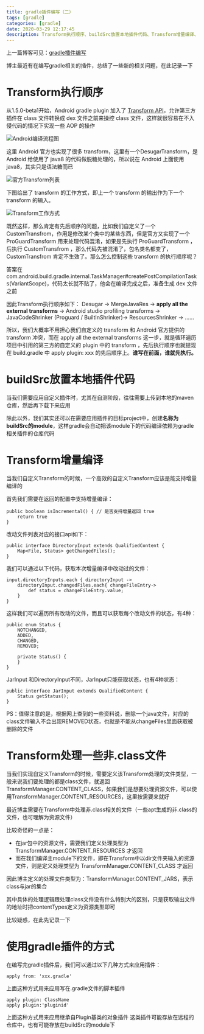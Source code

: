 ```yaml
---
title: gradle插件编写（二）
tags: [gradle]
categories: [gradle]
date: 2020-03-29 12:17:45
description: Transform执行顺序、buildSrc放置本地插件代码、Transform增量编译、Transform处理一些非.class文件、使用gradle插件的方式
---
```


上一篇博客可见：[gradle插件编写](2018/09/06/gradle插件编写/)

博主最近有在编写gradle相关的插件，总结了一些新的相关问题，在此记录一下

# Transform执行顺序

从1.5.0-beta1开始，Android gradle plugin 加入了 [Transform API](http://tools.android.com/tech-docs/new-build-system/transform-api)，允许第三方插件在 class 文件转换成 dex 文件之前来操控 class 文件，这样就很容易在不入侵代码的情况下实现一些 AOP 的操作

![Android编译流程图](1.png)

这里 Android 官方也实现了很多 transform，这里有一个DesugarTransform，是 Android 给使用了 java8 的代码做脱糖处理的，所以说在 Android 上面使用 java8，其实只是语法糖而已

![官方Transform列表](2.png)

下图给出了 transform 的工作方式，即上一个 transform 的输出作为下一个 transform 的输入。

![Transform工作方式](3.png)

既然这样，那么肯定有先后顺序的问题，比如我们自定义了一个 CustomTransfrom，作用是修改某个类中的某些东西，但是官方又实现了一个 ProGuardTransform 用来处理代码混淆，如果是先执行 ProGuardTransform ，后执行 CustomTransfrom ，那么代码先被混淆了，包名类名都变了， CustomTransfrom 肯定不生效了。那么怎么控制这些 transform 的执行顺序呢？

答案在 com.android.build.gradle.internal.TaskManager#createPostCompilationTasks(VariantScope)，代码太长就不贴了，他会在编译完成之后，准备生成 dex 文件之前

因此Transform执行顺序如下：
Desugar -> MergeJavaRes -> **apply all the external transforms** -> Android studio profiling transforms -> JavaCodeShrinker (Proguard / BuiltInShrinker)-> ResourcesShrinker -> ……

所以，我们大概率不用担心我们自定义的 transform 和 Android 官方提供的 transform 冲突，而在 apply all the external transforms 这一步，就是循环遍历项目中引用的第三方的自定义的 plugin 中的 transform ，先后执行顺序也就提现在 build.gradle 中 apply plugin: xxx 的先后顺序上。**谁写在前面，谁就先执行。**

# buildSrc放置本地插件代码

当我们需要应用自定义插件时，尤其在自测阶段，往往需要上传到本地的maven仓库，然后再下载下来应用

除此以外，我们其实还可以在需要应用插件的目标project中，创建**名称为buildSrc的module**，这样gradle会自动把该module下的代码编译依赖为gradle相关插件的仓库代码

# Transform增量编译

当我们自定义Transform的时候，一个高效的自定义Transform应该是能支持增量编译的

首先我们需要在返回的配置中支持增量编译：
```
public boolean isIncremental() { // 是否支持增量返回 true
	return true
}
```

改动文件列表对应的接口api如下：
```
public interface DirectoryInput extends QualifiedContent {
    Map<File, Status> getChangedFiles();
}
```

我们可以通过以下代码，获取本次增量编译中改动过的文件：
```
input.directoryInputs.each { directoryInput ->
	directoryInput.changedFiles.each{ changeFileEntry->
        def status = changeFileEntry.value;
    }
}
```
这样我们可以遍历所有改动的文件，而且可以获取每个改动文件的状态，有4种：
```
public enum Status {
    NOTCHANGED,
    ADDED,
    CHANGED,
    REMOVED;

    private Status() {
    }
}
```

JarInput 和DirectoryInput不同，JarInput只能获取状态，也有4种状态：
```
public interface JarInput extends QualifiedContent {
    Status getStatus();
}
```

PS：值得注意的是，根据网上查到的一些资料说，删除一个java文件，对应的class文件输入不会出现REMOVED状态，也就是不能从changeFiles里面获取被删除的文件

# Transform处理一些非.class文件

当我们实现自定义Transform的时候，需要定义该Transform处理的文件类型，一般来说我们要处理的都是class文件，就返回TransformManager.CONTENT_CLASS，如果我们是想要处理资源文件，可以使用TransformManager.CONTENT_RESOURCES，这里按需要来就好

最近博主需要在Transform中处理非.class相关的文件（一些apt生成的非.class的文件，也可理解为资源文件）

比较奇怪的一点是：
- 在jar包中的资源文件，需要我们定义处理类型为 TransformManager.CONTENT_RESOURCES 才返回
- 而在我们编译主module下的文件，即在Transform中以dir文件夹输入的资源文件，则是定义处理类型为 TransformManager.CONTENT_CLASS 才返回

因此博主定义的处理文件类型为：TransformManager.CONTENT_JARS，表示class与jar的集合

其中具体的处理逻辑跟处理class文件没有什么特别大的区别，只是获取输出文件的地址时把contentTypes定义为资源类型即可

比较疑惑，在此先记录一下

# 使用gradle插件的方式

在编写完gradle插件后，我们可以通过以下几种方式来应用插件：

```
apply from: 'xxx.gradle'
```
上面这种方式用来应用写在.gradle文件的脚本插件

```
apply plugin: ClassName
apply plugin:'pluginid'
```
上面这种方式用来应用继承自Plugin基类的对象插件
这类插件可能存放在远程的仓库中，也有可能存放在buildSrc的module下